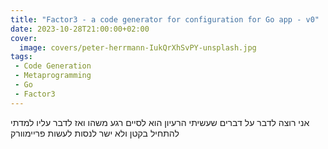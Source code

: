 ```yaml
---
title: "Factor3 - a code generator for configuration for Go app - v0"
date: 2023-10-28T21:00:00+02:00
cover:
  image: covers/peter-herrmann-IukQrXhSvPY-unsplash.jpg
tags:
 - Code Generation
 - Metaprogramming
 - Go
 - Factor3
---
```


אני רוצה לדבר על דברים שעשיתי
הרעיון הוא לסיים רגע משהו ואז לדבר עליו
למדתי להתחיל בקטן ולא ישר לנסות לעשות פריימוורק
